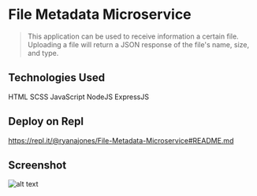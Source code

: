 # File Metadata Microservice

> This application can be used to receive information a certain file. Uploading a file will return a JSON response of the file's name, size, and type. 

## Technologies Used

HTML SCSS JavaScript NodeJS ExpressJS

## Deploy on Repl

https://repl.it/@ryanajones/File-Metadata-Microservice#README.md

## Screenshot

![alt text](https://i.imgur.com/7Ab9scg.png)
